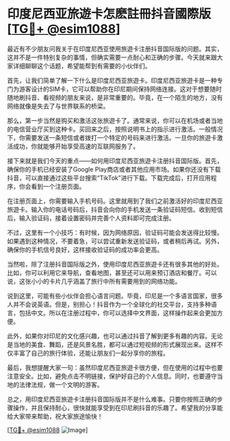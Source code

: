 # 印度尼西亚旅遊卡怎麽註冊抖音國際版 [[TG💪+ @esim1088](https://t.me/s/esim1088)]

最近有不少朋友问我关于在印度尼西亚使用旅遊卡注册抖音国际版的问题。其实，这并不是一件特别复杂的事情，但确实需要一点耐心和正确的步骤。今天就来跟大家详细聊聊这个话题，希望能帮到有需要的小伙伴们。

首先，让我们简单了解一下什么是印度尼西亚旅遊卡。印度尼西亚旅遊卡是一种专门为游客设计的SIM卡，它可以帮助你在印尼期间保持网络连接。这对于想要随时随地刷抖音、看视频的朋友来说，是非常重要的。毕竟，在一个陌生的地方，没有网络就像是失去了与世界联系的桥梁。

那么，第一步当然是购买和激活这张旅遊卡了。通常来说，你可以在机场或者当地的电信营业厅买到这种卡。买回来之后，按照说明书上的指示进行激活。一般情况下，你需要发送一条短信或者拨打一个特定的号码来进行激活。一旦你的旅遊卡激活成功，你就能够开始享受高速的互联网服务了。

接下来就是我们今天的重点——如何用印度尼西亚旅遊卡注册抖音国际版。首先，确保你的手机已经安装了Google Play商店或者其他应用市场。如果你还没有下载抖音，可以直接通过这些平台搜索“TikTok”进行下载。下载完成后，打开应用程序，你会看到一个注册页面。

在注册页面上，你需要输入手机号码。这里就用到了我们之前激活好的印度尼西亚旅遊卡。输入你的电话号码后，抖音会向你的手机发送一条验证码短信。收到短信后，输入验证码，接着设置密码并完善个人资料即可完成注册。

不过，这里有一个小技巧：有时候，因为网络原因，验证码可能会发送得比较慢。如果遇到这种情况，不要着急，可以尝试重新发送验证码，或者稍后再试。另外，确保你的手机信号良好，这样接收验证码的成功率会更高。

当然啦，除了注册抖音国际版之外，使用印度尼西亚旅遊卡还有很多其他的好处。比如，你可以利用它来导航，查看地图，甚至还可以用来预订酒店和餐厅。可以说，这张小小的卡片几乎涵盖了旅行中所有需要用到的网络功能。

说到这里，可能有些小伙伴会担心语言问题。毕竟，印尼是一个多语言国家，很多人并不会说英语。但是，别担心！抖音作为一个全球化的社交平台，支持多种语言，包括中文。所以在注册过程中，你可以选择中文界面，这样操作起来会更加方便。

此外，如果你对印尼的文化感兴趣，也可以通过抖音了解到更多有趣的内容。无论是当地的美食、舞蹈，还是风景名胜，都可以通过短视频的形式展现出来。这样不仅丰富了自己的旅行体验，还能让朋友们一起分享你的旅程。

最后，我想提醒大家一句：虽然印度尼西亚旅遊卡很方便，但在使用的过程中也要注意安全。比如，避免点击不明链接，保护好自己的个人信息。同时，也要遵守当地的法律法规，做一个文明的游客。

总之，用印度尼西亚旅遊卡注册抖音国际版并不是什么难事。只要你按照正确的步骤操作，并且保持耐心，很快就能享受到在印尼刷抖音的乐趣了。希望我的分享能给大家带来帮助，祝大家旅途愉快！

[[TG💪+ @esim1088](https://t.me/s/esim1088) ![Image](https://i.postimg.cc/4NQfJmqS/Snipaste-2025-05-13-00-14-12.png)]